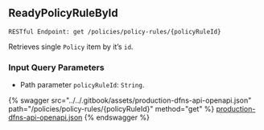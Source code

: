
## ReadyPolicyRuleById
`RESTful Endpoint: get /policies/policy-rules/{policyRuleId}`

Retrieves single `Policy` item by it’s `id`.

### Input Query Parameters
* Path parameter `policyRuleId`: `String`.  
  


{% swagger src="../../.gitbook/assets/production-dfns-api-openapi.json" path="/policies/policy-rules/{policyRuleId}" method="get" %}
[production-dfns-api-openapi.json](../../.gitbook/assets/production-dfns-api-openapi.json)
{% endswagger %}
